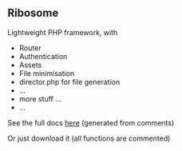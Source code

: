 ## Ribosome ##

Lightweight PHP framework, with

* Router
* Authentication
* Assets
* File minimisation
* director.php for file generation
* ...
* more stuff ...
* ...

See the full docs [here](https://rawgit.com/nicojones/Ribosome/master/src/resources/views/docs/2.1.1/index.html) (generated from comments)

Or just download it (all functions are commented)